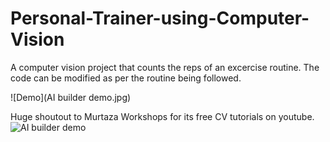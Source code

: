 # Personal-Trainer-using-Computer-Vision

A computer vision project that counts the reps of an excercise routine. The code can be modified as per the routine being followed.

![Demo](AI builder demo.jpg)

Huge shoutout to Murtaza Workshops for its free CV tutorials on youtube.
![AI builder demo](https://user-images.githubusercontent.com/60795303/114702557-d3655280-9d41-11eb-8cf5-2d2560caa771.JPG)
